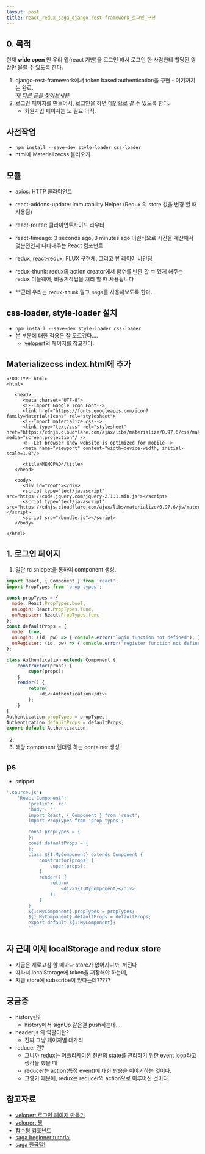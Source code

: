 ```yaml
---
layout: post
title: react_redux_saga_django-rest-framework_로그인_구현
---
```


## 0. 목적
현재 **wide open** 인 우리 웹(react 기반)을 로그인 해서 로그인 한 사람한테 할당된 영상만 올릴 수 있도록 한다. <br>
1. django-rest-framework에서 token based authentication을 구현 - 여기까지는 완료.<br>
*[제 다른 글을 찾아보세용](https://skdy33.github.io/2018/04/17/Django_rest_framework_auth/)*
2. 로그인 페이지를 만들어서, 로그인을 하면 메인으로 갈 수 있도록 한다.
	* 회원가입 페이지는 노 필요 아직.


## 사전작업
* ```npm install --save-dev style-loader css-loader```
* html에 Materializecss 불러오기.

## 모듈
* axios: HTTP 클라이언트
* react-addons-update: Immutability Helper (Redux 의 store 값을 변경 할 때 사용됨)
* react-router: 클라이언트사이드 라우터
* react-timeago: 3 seconds ago, 3 minutes ago 이런식으로 시간을 계산해서 몇분전인지 나타내주는 React 컴포넌트
* redux, react-redux; FLUX 구현체, 그리고 뷰 레이어 바인딩
* redux-thunk: redux의 action creator에서 함수를 반환 할 수 있게 해주는 redux 미들웨어, 비동기작업을 처리 할 때 사용됩니다

* **근데 우리는 ```redux-thunk``` 말고 saga를 사용해보도록 한다.

## css-loader, style-loader 설치
* ```npm install --save-dev style-loader css-loader```
* 본 부분에 대한 적용은 잘 모르겠다....
	* [velopert](https://velopert.com/1954)의 페이지를 참고한다.

## Materializecss index.html에 추가
```
<!DOCTYPE html>
<html>

   <head>
      <meta charset="UTF-8">
      <!--Import Google Icon Font-->
      <link href="https://fonts.googleapis.com/icon?family=Material+Icons" rel="stylesheet">
      <!--Import materialize.css-->
      <link type="text/css" rel="stylesheet" href="https://cdnjs.cloudflare.com/ajax/libs/materialize/0.97.6/css/materialize.min.css"  media="screen,projection"/ />
      <!--Let browser know website is optimized for mobile-->
      <meta name="viewport" content="width=device-width, initial-scale=1.0"/>

      <title>MEMOPAD</title>
   </head>

   <body>
      <div id="root"></div>
      <script type="text/javascript" src="https://code.jquery.com/jquery-2.1.1.min.js"></script>
      <script type="text/javascript" src="https://cdnjs.cloudflare.com/ajax/libs/materialize/0.97.6/js/materialize.min.js"></script>
      <script src="/bundle.js"></script>
   </body>

</html>
```

## 1. 로그인 페이지
1. 일단 rc snippet을 통하여 component 생성.

```js
import React, { Component } from 'react';
import PropTypes from 'prop-types';

const propTypes = {
  mode: React.PropTypes.bool,
  onLogin: React.PropTypes.func,
  onRegister: React.PropTypes.func
};
const defaultProps = {
  mode: true,
  onLogin: (id, pw) => { console.error("login function not defined"); },
  onRegister: (id, pw) => { console.error("register function not defined"); }
};

class Authentication extends Component {
    constructor(props) {
        super(props);
    }
    render() {
        return(
            <div>Authentication</div>
        );
    }
}
Authentication.propTypes = propTypes;
Authentication.defaultProps = defaultProps;
export default Authentication;
```
2.
3. 해당 component 렌더링 하는 container 생성

## ps
* snippet

```cson
'.source.js':
    'React Component':
        'prefix': 'rc'
        'body': '''
        import React, { Component } from 'react';
        import PropTypes from 'prop-types';

        const propTypes = {
        };
        const defaultProps = {
        };
        class ${1:MyComponent} extends Component {
            constructor(props) {
                super(props);
            }
            render() {
                return(
                    <div>${1:MyComponent}</div>
                );
            }
        }
        ${1:MyComponent}.propTypes = propTypes;
        ${1:MyComponent}.defaultProps = defaultProps;
        export default ${1:MyComponent};
        '''

```

## 자 근데 이제 localStorage and redux store
* 지금은 새로고침 할 때마다 store가 없어지니까, 꺼진다
* 따라서 localStorage에 token을 저장해야 하는데,
* 지금 store에 subscribe이 있다는데?????


## 궁금증
* history란?
	* history에서 signUp 같은걸 push하는데....
* header.js 의 역할이란?
	* 진짜 그냥 페이지별 대가리
* reducer 란?
	* 그니까 redux는 어플리케이션 전반의 state를 관리하기 위한 event loop라고 생각을 했을 때
	* reducer는 action(특정 event)에 대한 반응을 이야기하는 것이다.
	* 그렇기 때문에, redux는 reducer와 action으로 이루어진 것이다.
## 참고자료
* [velopert 로그인 페이지 만들기](https://velopert.com/1967)
* [velopert 짱](https://velopert.com/1954)
* [함수형 컴포넌트](https://velopert.com/2994)
* [saga beginner tutorial](https://redux-saga.js.org/docs/introduction/BeginnerTutorial.html)
* [saga 한국말!](https://mskims.github.io/redux-saga-in-korean/)

